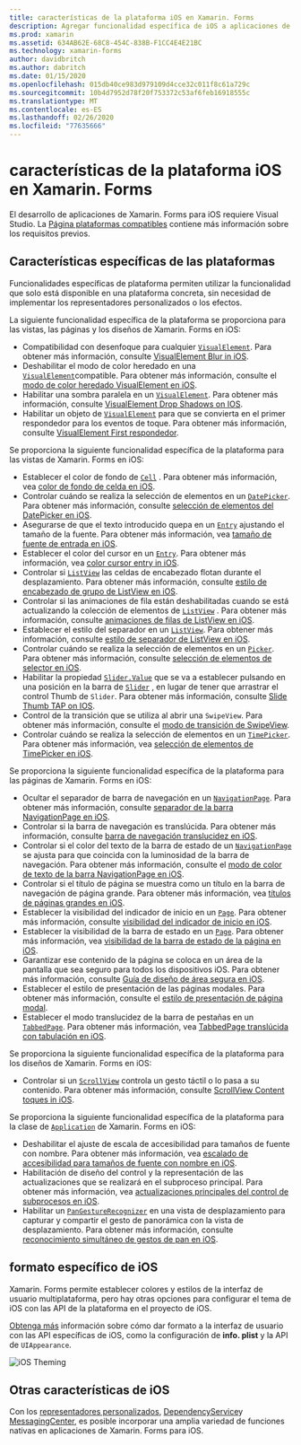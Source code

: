 ```yaml
---
title: características de la plataforma iOS en Xamarin. Forms
description: Agregar funcionalidad específica de iOS a aplicaciones de Xamarin. Forms.
ms.prod: xamarin
ms.assetid: 634AB62E-68C8-454C-838B-F1CC4E4E21BC
ms.technology: xamarin-forms
author: davidbritch
ms.author: dabritch
ms.date: 01/15/2020
ms.openlocfilehash: 015db40ce983d979109d4cce32c011f8c61a729c
ms.sourcegitcommit: 10b4d7952d78f20f753372c53af6feb16918555c
ms.translationtype: MT
ms.contentlocale: es-ES
ms.lasthandoff: 02/26/2020
ms.locfileid: "77635666"
---
```

# <a name="ios-platform-features-in-xamarinforms"></a>características de la plataforma iOS en Xamarin. Forms

El desarrollo de aplicaciones de Xamarin. Forms para iOS requiere Visual Studio. La [Página plataformas compatibles](~/get-started/supported-platforms.md) contiene más información sobre los requisitos previos.

## <a name="platform-specifics"></a>Características específicas de las plataformas

Funcionalidades específicas de plataforma permiten utilizar la funcionalidad que solo está disponible en una plataforma concreta, sin necesidad de implementar los representadores personalizados o los efectos.

La siguiente funcionalidad específica de la plataforma se proporciona para las vistas, las páginas y los diseños de Xamarin. Forms en iOS:

- Compatibilidad con desenfoque para cualquier [`VisualElement`](xref:Xamarin.Forms.VisualElement). Para obtener más información, consulte [VisualElement Blur in iOS](visualelement-blur.md).
- Deshabilitar el modo de color heredado en una [`VisualElement`](xref:Xamarin.Forms.VisualElement)compatible. Para obtener más información, consulte el [modo de color heredado VisualElement en iOS](legacy-color-mode.md).
- Habilitar una sombra paralela en un [`VisualElement`](xref:Xamarin.Forms.VisualElement). Para obtener más información, consulte [VisualElement Drop Shadows on IOS](visualelement-drop-shadow.md).
- Habilitar un objeto de [`VisualElement`](xref:Xamarin.Forms.VisualElement) para que se convierta en el primer respondedor para los eventos de toque. Para obtener más información, consulte [VisualElement First respondedor](visualelement-first-responder.md).

Se proporciona la siguiente funcionalidad específica de la plataforma para las vistas de Xamarin. Forms en iOS:

- Establecer el color de fondo de [`Cell`](xref:Xamarin.Forms.Cell) . Para obtener más información, vea [color de fondo de celda en iOS](cell-background-color.md).
- Controlar cuándo se realiza la selección de elementos en un [`DatePicker`](xref:Xamarin.Forms.DatePicker). Para obtener más información, consulte [selección de elementos del DatePicker en iOS](datepicker-selection.md).
- Asegurarse de que el texto introducido quepa en un [`Entry`](xref:Xamarin.Forms.Entry) ajustando el tamaño de la fuente. Para obtener más información, vea [tamaño de fuente de entrada en iOS](entry-font-size.md).
- Establecer el color del cursor en un [`Entry`](xref:Xamarin.Forms.Entry). Para obtener más información, vea [color cursor entry in iOS](entry-cursor-color.md).
- Controlar si [`ListView`](xref:Xamarin.Forms.ListView) las celdas de encabezado flotan durante el desplazamiento. Para obtener más información, consulte [estilo de encabezado de grupo de ListView en iOS](listview-group-header-style.md).
- Controlar si las animaciones de fila están deshabilitadas cuando se está actualizando la colección de elementos de [`ListView`](xref:Xamarin.Forms.ListView) . Para obtener más información, consulte [animaciones de filas de ListView en iOS](listview-row-animations.md).
- Establecer el estilo del separador en un [`ListView`](xref:Xamarin.Forms.ListView). Para obtener más información, consulte [estilo de separador de ListView en iOS](listview-separator-style.md).
- Controlar cuándo se realiza la selección de elementos en un [`Picker`](xref:Xamarin.Forms.Picker). Para obtener más información, consulte [selección de elementos de selector en iOS](picker-selection.md).
- Habilitar la propiedad [`Slider.Value`](xref:Xamarin.Forms.Slider.Value) que se va a establecer pulsando en una posición en la barra de [`Slider`](xref:Xamarin.Forms.Slider) , en lugar de tener que arrastrar el control Thumb de `Slider`. Para obtener más información, consulte [Slide Thumb TAP on IOS](slider-thumb.md).
- Control de la transición que se utiliza al abrir una `SwipeView`. Para obtener más información, consulte el [modo de transición de SwipeView](swipeview-swipetransitionmode.md).
- Controlar cuándo se realiza la selección de elementos en un [`TimePicker`](xref:Xamarin.Forms.TimePicker). Para obtener más información, vea [selección de elementos de TimePicker en iOS](timepicker-selection.md).

Se proporciona la siguiente funcionalidad específica de la plataforma para las páginas de Xamarin. Forms en iOS:

- Ocultar el separador de barra de navegación en un [`NavigationPage`](xref:Xamarin.Forms.NavigationPage). Para obtener más información, consulte [separador de la barra NavigationPage en iOS](navigation-bar-separator.md).
- Controlar si la barra de navegación es translúcida. Para obtener más información, consulte [barra de navegación translucidez en iOS](navigation-bar-translucent.md).
- Controlar si el color del texto de la barra de estado de un [`NavigationPage`](xref:Xamarin.Forms.NavigationPage) se ajusta para que coincida con la luminosidad de la barra de navegación. Para obtener más información, consulte el [modo de color de texto de la barra NavigationPage en iOS](status-bar-text-color.md).
- Controlar si el título de página se muestra como un título en la barra de navegación de página grande. Para obtener más información, vea [títulos de páginas grandes en iOS](page-large-title.md).
- Establecer la visibilidad del indicador de inicio en un [`Page`](xref:Xamarin.Forms.Page). Para obtener más información, consulte [visibilidad del indicador de inicio en iOS](page-home-indicator.md).
- Establecer la visibilidad de la barra de estado en un [`Page`](xref:Xamarin.Forms.Page). Para obtener más información, vea [visibilidad de la barra de estado de la página en iOS](page-status-bar-visibility.md).
- Garantizar ese contenido de la página se coloca en un área de la pantalla que sea seguro para todos los dispositivos iOS. Para obtener más información, consulte [Guía de diseño de área segura en iOS](page-safe-area-layout.md).
- Establecer el estilo de presentación de las páginas modales. Para obtener más información, consulte el [estilo de presentación de página modal](page-presentation-style.md).
- Establecer el modo translucidez de la barra de pestañas en un [`TabbedPage`](xref:Xamarin.Forms.TabbedPage). Para obtener más información, vea [TabbedPage translúcida con tabulación en iOS](tabbedpage-translucent-tabbar.md).

Se proporciona la siguiente funcionalidad específica de la plataforma para los diseños de Xamarin. Forms en iOS:

- Controlar si un [`ScrollView`](xref:Xamarin.Forms.ScrollView) controla un gesto táctil o lo pasa a su contenido. Para obtener más información, consulte [ScrollView Content toques in iOS](scrollview-content-touches.md).

Se proporciona la siguiente funcionalidad específica de la plataforma para la clase de [`Application`](xref:Xamarin.Forms.Application) de Xamarin. Forms en iOS:

- Deshabilitar el ajuste de escala de accesibilidad para tamaños de fuente con nombre. Para obtener más información, vea [escalado de accesibilidad para tamaños de fuente con nombre en iOS](named-font-size-scaling.md).
- Habilitación de diseño del control y la representación de las actualizaciones que se realizará en el subproceso principal. Para obtener más información, vea [actualizaciones principales del control de subprocesos en iOS](main-thread-updates-ui.md).
- Habilitar un [`PanGestureRecognizer`](xref:Xamarin.Forms.PanGestureRecognizer) en una vista de desplazamiento para capturar y compartir el gesto de panorámica con la vista de desplazamiento. Para obtener más información, consulte [reconocimiento simultáneo de gestos de pan en iOS](application-pan-gesture.md).

## <a name="ios-specific-formatting"></a>formato específico de iOS

Xamarin. Forms permite establecer colores y estilos de la interfaz de usuario multiplataforma, pero hay otras opciones para configurar el tema de iOS con las API de la plataforma en el proyecto de iOS.

[Obtenga más](formatting.md) información sobre cómo dar formato a la interfaz de usuario con las API específicas de iOS, como la configuración de **info. plist** y la API de `UIAppearance`.

![](images/status-white-sml.png "iOS Theming")

## <a name="other-ios-features"></a>Otras características de iOS

Con los [representadores personalizados](~/xamarin-forms/app-fundamentals/custom-renderer/index.md), [DependencyService](~/xamarin-forms/app-fundamentals/dependency-service/index.md)y [MessagingCenter](~/xamarin-forms/app-fundamentals/messaging-center.md), es posible incorporar una amplia variedad de funciones nativas en aplicaciones de Xamarin. Forms para iOS.
